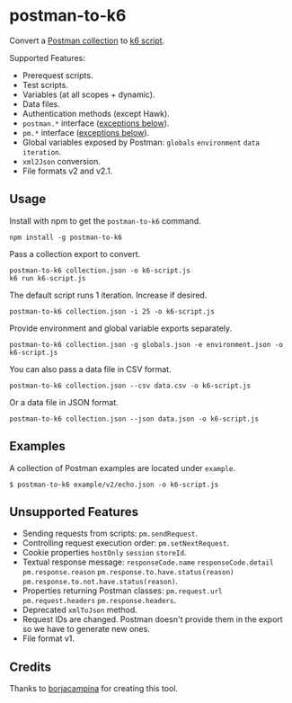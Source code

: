 # postman-to-k6

Convert a [Postman collection](https://www.getpostman.com/docs/collections) to [k6 script](https://docs.k6.io/docs).

Supported Features:

- Prerequest scripts.
- Test scripts.
- Variables (at all scopes + dynamic).
- Data files.
- Authentication methods (except Hawk).
- `postman.*` interface ([exceptions below](#unsupported-features)).
- `pm.*` interface ([exceptions below](#unsupported-features)).
- Global variables exposed by Postman: `globals` `environment` `data`
  `iteration`.
- `xml2Json` conversion.
- File formats v2 and v2.1.

## Usage

Install with npm to get the `postman-to-k6` command.

```shell
npm install -g postman-to-k6
```

Pass a collection export to convert.

```shell
postman-to-k6 collection.json -o k6-script.js
k6 run k6-script.js
```

The default script runs 1 iteration. Increase if desired.

```shell
postman-to-k6 collection.json -i 25 -o k6-script.js
```

Provide environment and global variable exports separately.

```shell
postman-to-k6 collection.json -g globals.json -e environment.json -o k6-script.js
```

You can also pass a data file in CSV format.

```shell
postman-to-k6 collection.json --csv data.csv -o k6-script.js
```

Or a data file in JSON format.

```shell
postman-to-k6 collection.json --json data.json -o k6-script.js
```

## Examples

A collection of Postman examples are located under `example`.

    $ postman-to-k6 example/v2/echo.json -o k6-script.js

## Unsupported Features

- Sending requests from scripts: `pm.sendRequest`.
- Controlling request execution order: `pm.setNextRequest`.
- Cookie properties `hostOnly` `session` `storeId`.
- Textual response message: `responseCode.name` `responseCode.detail`
  `pm.response.reason` `pm.response.to.have.status(reason)`
  `pm.response.to.not.have.status(reason)`.
- Properties returning Postman classes: `pm.request.url` `pm.request.headers`
  `pm.response.headers`.
- Deprecated `xmlToJson` method.
- Request IDs are changed. Postman doesn't provide them in the export so we
  have to generate new ones.
- File format v1.

## Credits

Thanks to [borjacampina](https://github.com/borjacampina) for creating this tool.
